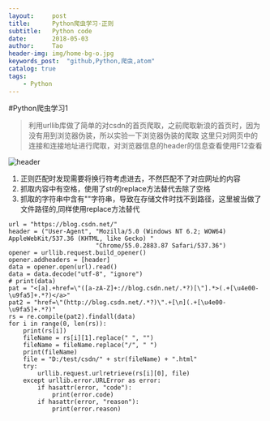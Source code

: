 ```yaml
---
layout:     post
title:      Python爬虫学习-正则
subtitle:   Python code
date:       2018-05-03
author:     Tao
header-img: img/home-bg-o.jpg
keywords_post:  "github,Python,爬虫,atom"
catalog: true
tags:
    - Python
---
```

#Python爬虫学习1
>利用urllib库做了简单的对csdn的首页爬取，之前爬取新浪的首页时，因为没有用到浏览器伪装，所以实验一下浏览器伪装的爬取
>这里只对网页中的连接和连接地址进行爬取，对浏览器信息的header的信息查看使用F12查看


 ![header](https://github.com/iteh3712198/iteh3712198.github.io/blob/master/img/csdnPython01.jpg)

1. 正则匹配时发现需要将换行符考虑进去，不然匹配不了对应网址的内容
2. 抓取内容中有空格，使用了str的replace方法替代去除了空格
3. 抓取的字符串中含有"\"字符串，导致在存储文件时找不到路径，这里被当做了文件路径的,同样使用replace方法替代
```
url = "https://blog.csdn.net/"
header = ("User-Agent", "Mozilla/5.0 (Windows NT 6.2; WOW64) AppleWebKit/537.36 (KHTML, like Gecko) "
                        "Chrome/55.0.2883.87 Safari/537.36")
opener = urllib.request.build_opener()
opener.addheaders = [header]
data = opener.open(url).read()
data = data.decode("utf-8", "ignore")
# print(data)
pat = "<[a].+href=\"([a-zA-Z]+://blog.csdn.net/.*?)[\"].*>(.+[\u4e00-\u9fa5]+.*?)</a>"
pat2 = "href=\"(http://blog.csdn.net/.*?)\".+[\n](.+[\u4e00-\u9fa5]+.*?)"
rs = re.compile(pat2).findall(data)
for i in range(0, len(rs)):
    print(rs[i])
    fileName = rs[i][1].replace(" ", "")
    fileName = fileName.replace("/", " ")
    print(fileName)
    file = "D:/test/csdn/" + str(fileName) + ".html"
    try:
        urllib.request.urlretrieve(rs[i][0], file)
    except urllib.error.URLError as error:
        if hasattr(error, "code"):
            print(error.code)
        if hasattr(error, "reason"):
            print(error.reason)
```

